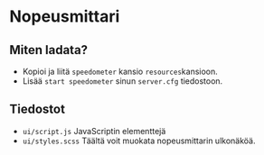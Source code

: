 # Nopeusmittari


## Miten ladata?

* Kopioi ja liitä ```speedometer``` kansio ```resources```kansioon.
* Lisää ```start speedometer``` sinun ```server.cfg``` tiedostoon.

## Tiedostot

* ```ui/script.js``` JavaScriptin elementtejä
* ```ui/styles.scss``` Täältä voit muokata nopeusmittarin ulkonäköä.

